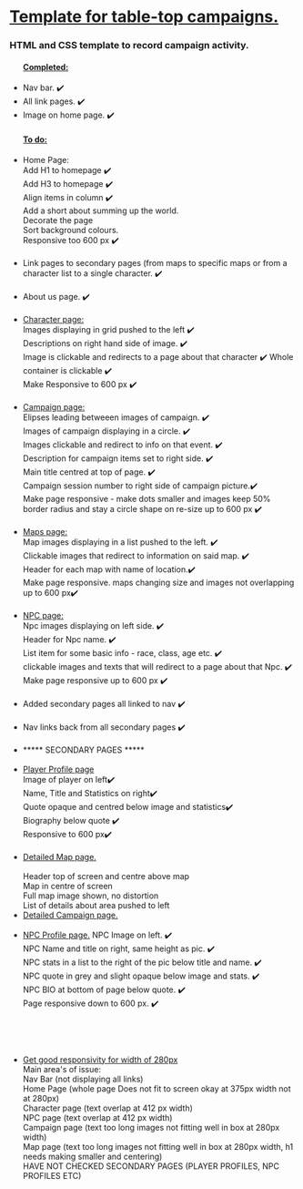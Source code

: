 <h1> <ins> Template for table-top campaigns. </ins> </h1>
<h3> HTML and CSS template to record campaign activity. </h3>

<ul>  
  <h4> <ins> Completed: </ins> </h4>
  <li> Nav bar. ✔️ </li>
  <li> All link pages. ✔️ </li>
  <li> Image on home page. ✔️ </li>
</ul>

<ul>
<h4> <ins> To do: </ins> </h4>
  <li> Home Page:<br> 
    Add H1 to homepage ✔️ <br>
    Add H3 to homepage ✔️ <br>
    Align items in column ✔️ <br>
    Add a short about summing up the world. <br>
    Decorate the page <br> 
    Sort background colours.<br>
    Responsive too 600 px ✔️ 
  </li> <br>
  
  <li> Link pages to secondary pages (from maps to specific maps or from a character list to a single character. ✔️ </li> <br>
 
  <li> About us page. ✔️</li>  <br>
 
  <li><ins> Character page: </ins><br>
    Images displaying in grid pushed to the left ✔️<br> 
    Descriptions on right hand side of image. ✔️ <br> 
    Image is clickable and redirects to a page about that character ✔️
    Whole container is clickable ✔️ <br> 
    Make Responsive to 600 px ✔️</li> <br>
  
  <li> <ins>Campaign page: </ins> <br> 
    Elipses leading betweeen images of campaign. ✔️ <br> 
    Images of campaign displaying in a circle. ✔️ <br> 
    Images clickable and redirect to info on that event. ✔️ <br> 
    Description for campaign items set to right side. ✔️ <br>
    Main title centred at top of page. ✔️<br>
    Campaign session number to right side of campaign picture.✔️  <br>
    Make page responsive - make dots smaller and images keep 50% border radius and stay a circle shape on re-size up to 600 px ✔️ </li> <br>
  
  <li><ins> Maps page: </ins> <br> 
    Map images displaying in a list pushed to the left. ✔️ <br> 
    Clickable images that redirect to information on said map. ✔️ <br> 
    Header for each map with name of location.✔️ <br>
    Make page responsive. maps changing size and images not overlapping up to 600 px✔️
  </li>   <br>
  
  <li><ins>NPC page:</ins> <br> 
    Npc images displaying on left side. ✔️ <br> 
    Header for Npc name. ✔️ <br> 
    List item for some basic info - race, class, age etc. ✔️ <br>
    clickable images and texts that will redirect to a page about that Npc. ✔️ <br>
    Make page responsive up to 600 px ✔️ </li><br>
    
<li> Added secondary pages all linked to nav ✔️ </li> <br> 
  
<li> Nav links back from all secondary pages ✔️ </li> <br>
  
 <li> ***** SECONDARY PAGES ***** </li> <br> 
  
<li> <ins>Player Profile page</ins> <br>
  Image of player on left✔️ <br> 
      Name, Title and Statistics on right✔️ <br> 
      Quote opaque and centred below image and statistics✔️<br> 
      Biography below quote ✔️ <br> 
      Responsive  to 600 px✔️</li> <br> 
      
  <li> <ins>Detailed Map page.</ins> <br> </li> <br> 
   Header top of screen and centre above map <br>
  Map in centre of screen <br>
  Full map image shown, no distortion <br> 
  List of details about area pushed to left <br> 
  

  <li> <ins>Detailed Campaign page.</ins> <br> </li> <br> 

  <li> <ins>NPC Profile page.</ins> 
   NPC Image on left. ✔️ <br> 
   NPC Name and title on right, same height as pic. ✔️ <br> 
    NPC stats in a list to the right of the pic below title and name. ✔️ <br> 
  NPC quote in grey and slight opaque below image and stats. ✔️ <br> 
    NPC BIO at bottom of page below quote. ✔️ <br> 
    Page responsive down to 600 px. ✔️
    
  <br> </li> <br> 

  <li> <ins> Get good responsivity for width of 280px </ins> <br>
  Main area's of issue: <br>
    Nav Bar (not displaying all links) <br>
    Home Page (whole page Does not fit to screen okay at 375px width not at 280px) <br>
    Character page (text overlap at 412 px width) <br>
    NPC page (text overlap at 412 px width) <br>
    Campaign page (text too long images not fitting well in box at 280px width) <br>
    Map page (text too long images not fitting well in box at 280px width, h1 needs making smaller and centering) <br>
    HAVE NOT CHECKED SECONDARY PAGES (PLAYER PROFILES, NPC PROFILES ETC)
    
   
    
  </li>
</ul>
